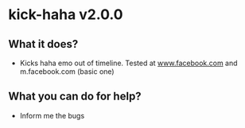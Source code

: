 # kick-haha v2.0.0

## What it does?

* Kicks haha emo out of timeline. Tested at www.facebook.com and m.facebook.com (basic one)

## What you can do for help?

* Inform me the bugs
